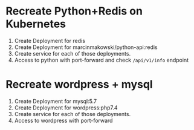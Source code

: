 # Recreate Python+Redis on Kubernetes


1. Create Deployment for redis
2. Create Deployment for marcinmakowski/python-api:redis
3. Create service for each of those deployments.
4. Access to python with port-forward and check `/api/v1/info` endpoint

# Recreate wordpress + mysql

1. Create Deployment for mysql:5.7
2. Create Deployment for wordpress:php7.4
3. Create service for each of those deployments.
4. Access to wordpress with port-forward 
